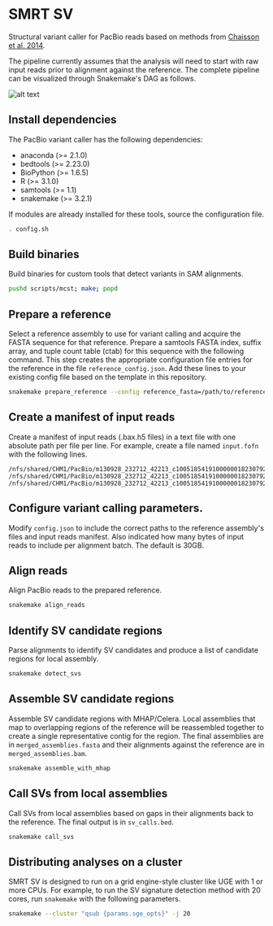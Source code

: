 # SMRT SV

Structural variant caller for PacBio reads based on methods from [Chaisson et
al. 2014](http://www.nature.com/nature/journal/vaop/ncurrent/full/nature13907.html).

The pipeline currently assumes that the analysis will need to start with raw
input reads prior to alignment against the reference. The complete pipeline can
be visualized through Snakemake's DAG as follows.

![alt text](https://raw.githubusercontent.com/EichlerLab/pacbio_variant_caller/master/pipeline.png?token=AAFNfPFB6lw3rKXVpwn9my7m5fNDJM-Mks5VNXa3wA%3D%3D "Snakemake DAG for the SV caller pipeline")

## Install dependencies

The PacBio variant caller has the following dependencies:

  - anaconda (>= 2.1.0)
  - bedtools (>= 2.23.0)
  - BioPython (>= 1.6.5)
  - R (>= 3.1.0)
  - samtools (>= 1.1)
  - snakemake (>= 3.2.1)

If modules are already installed for these tools, source the configuration file.

```bash
. config.sh
```

## Build binaries

Build binaries for custom tools that detect variants in SAM alignments.

```bash
pushd scripts/mcst; make; popd
```

## Prepare a reference

Select a reference assembly to use for variant calling and acquire the FASTA
sequence for that reference. Prepare a samtools FASTA index, suffix array, and
tuple count table (ctab) for this sequence with the following command. This step
creates the appropriate configuration file entries for the reference in the file
``reference_config.json``. Add these lines to your existing config file based on
the template in this repository.

```bash
snakemake prepare_reference --config reference_fasta=/path/to/reference.fasta
```

## Create a manifest of input reads

Create a manifest of input reads (.bax.h5 files) in a text file with one
absolute path per file per line. For example, create a file named `input.fofn`
with the following lines.

```
/nfs/shared/CHM1/PacBio/m130928_232712_42213_c100518541910000001823079209281310_s1_p0.1.bax.h5
/nfs/shared/CHM1/PacBio/m130928_232712_42213_c100518541910000001823079209281310_s1_p0.2.bax.h5
/nfs/shared/CHM1/PacBio/m130928_232712_42213_c100518541910000001823079209281310_s1_p0.3.bax.h5
```

## Configure variant calling parameters.

Modify `config.json` to include the correct paths to the reference assembly's
files and input reads manifest. Also indicated how many bytes of input reads to
include per alignment batch. The default is 30GB.

## Align reads

Align PacBio reads to the prepared reference.

```bash
snakemake align_reads
```

## Identify SV candidate regions

Parse alignments to identify SV candidates and produce a list of candidate
regions for local assembly.

```bash
snakemake detect_svs
```

## Assemble SV candidate regions

Assemble SV candidate regions with MHAP/Celera. Local assemblies that map to
overlapping regions of the reference will be reassembled together to create a
single representative contig for the region. The final assemblies are in
`merged_assemblies.fasta` and their alignments against the reference are in
`merged_assemblies.bam`.

```bash
snakemake assemble_with_mhap
```

## Call SVs from local assemblies

Call SVs from local assemblies based on gaps in their alignments back to the
reference. The final output is in `sv_calls.bed`.

```bash
snakemake call_svs
```

## Distributing analyses on a cluster

SMRT SV is designed to run on a grid engine-style cluster like UGE with 1 or
more CPUs. For example, to run the SV signature detection method with 20 cores,
run `snakemake` with the following parameters.

```bash
snakemake --cluster "qsub {params.sge_opts}" -j 20
```
